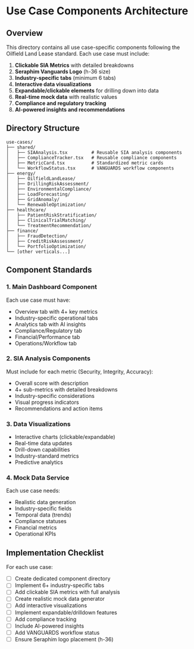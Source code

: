 # Use Case Components Architecture

## Overview
This directory contains all use case-specific components following the Oilfield Land Lease standard. Each use case must include:

1. **Clickable SIA Metrics** with detailed breakdowns
2. **Seraphim Vanguards Logo** (h-36 size)
3. **Industry-specific tabs** (minimum 6 tabs)
4. **Interactive data visualizations**
5. **Expandable/clickable elements** for drilling down into data
6. **Real-time mock data** with realistic values
7. **Compliance and regulatory tracking**
8. **AI-powered insights and recommendations**

## Directory Structure

```
use-cases/
├── shared/
│   ├── SIAAnalysis.tsx         # Reusable SIA analysis components
│   ├── ComplianceTracker.tsx   # Reusable compliance components
│   ├── MetricCard.tsx          # Standardized metric cards
│   └── WorkflowStatus.tsx      # VANGUARDS workflow components
├── energy/
│   ├── OilfieldLandLease/
│   ├── DrillingRiskAssessment/
│   ├── EnvironmentalCompliance/
│   ├── LoadForecasting/
│   ├── GridAnomaly/
│   └── RenewableOptimization/
├── healthcare/
│   ├── PatientRiskStratification/
│   ├── ClinicalTrialMatching/
│   └── TreatmentRecommendation/
├── finance/
│   ├── FraudDetection/
│   ├── CreditRiskAssessment/
│   └── PortfolioOptimization/
└── [other verticals...]
```

## Component Standards

### 1. Main Dashboard Component
Each use case must have:
- Overview tab with 4+ key metrics
- Industry-specific operational tabs
- Analytics tab with AI insights
- Compliance/Regulatory tab
- Financial/Performance tab
- Operations/Workflow tab

### 2. SIA Analysis Components
Must include for each metric (Security, Integrity, Accuracy):
- Overall score with description
- 4+ sub-metrics with detailed breakdowns
- Industry-specific considerations
- Visual progress indicators
- Recommendations and action items

### 3. Data Visualizations
- Interactive charts (clickable/expandable)
- Real-time data updates
- Drill-down capabilities
- Industry-standard metrics
- Predictive analytics

### 4. Mock Data Service
Each use case needs:
- Realistic data generation
- Industry-specific fields
- Temporal data (trends)
- Compliance statuses
- Financial metrics
- Operational KPIs

## Implementation Checklist

For each use case:
- [ ] Create dedicated component directory
- [ ] Implement 6+ industry-specific tabs
- [ ] Add clickable SIA metrics with full analysis
- [ ] Create realistic mock data generator
- [ ] Add interactive visualizations
- [ ] Implement expandable/drilldown features
- [ ] Add compliance tracking
- [ ] Include AI-powered insights
- [ ] Add VANGUARDS workflow status
- [ ] Ensure Seraphim logo placement (h-36)